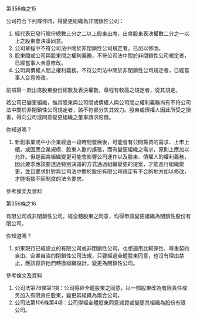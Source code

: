 第356條之15

公司符合下列條件時，得變更組織為非閉鎖性公司：

1. 經代表已發行股份總數三分之二以上股東出席，出席股東表決權數二分之一以上之股東會決議同意。
2. 公司章程中不符公司法中關於非閉鎖性公司規定者，已加以修改。
3. 股東間或公司與股東間之權利義務，不符公司法中關於非閉鎖性公司規定者，已經當事人合意修改。
4. 公司與債權人間之權利義務，不符公司法中關於非閉鎖性公司規定者，已經當事人合意修改。

前項第一款出席股東股份總數及表決權數，章程有較高之規定者，從其規定。

若公司已變更組織，惟其股東與公司間或債權人與公司間之權利義務尚有不符公司法中關於非閉鎖性公司規定者，該不符部分失其效力。股東或債權人因此所受之損害，得向公司或同意變更組織之董事請求賠償。

你知道嗎？

1. 新創事業或中小企業經過一段時間發展後，可能會有公開籌資的需求、上市上櫃，或因應企業規模、股東人數的擴張，而有變更組織之需求，原則上應加以允許。但是因為組織變更可能會影響公司運作以及股東、債權人的權利義務，因此要求應該要透過特別決議的方式通過組織變更的提案，才能進行組織變更，並且要求針對與公司法中關於股份有限公司規定有不合的地方加以修改，才能銜接不同制度的法令要求。

參考條文及資料

第356條之16

有限公司或非閉鎖性公司，經全體股東之同意，均得申請變更組織為閉鎖性股份有限公司。

你知道嗎？

1. 如果現行已經設立的有限公司或非閉鎖性公司，也想適用比較彈性、尊重契約自由、企業自治的閉鎖性公司法規，只要經過全體股東同意，也沒有理由禁止，應該容許他們轉換組織設計，變更為閉鎖性公司。 

參考條文及資料

1. 公司法第76條第1項：公司得經全體股東之同意，以一部股東改為有限責任或另加入有限責任股東，變更其組織為兩合公司。
2. 公司法第106條第4項：公司得經全體股東同意減資或變更其組織為股份有限公司。

